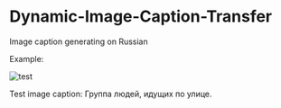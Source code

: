 # Dynamic-Image-Caption-Transfer
Image caption generating on Russian

Example:

![test](https://github.com/Maximrez/Dynamic-Image-Caption-Transfer/assets/34097694/43c5cff3-41f6-4e45-a620-3ba0f27a8186)

Test image caption: Группа людей, идущих по улице.
